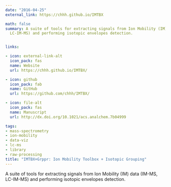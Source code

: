```yaml
---
date: "2016-04-25"
external_link: https://chhh.github.io/IMTBX

math: false
summary: A suite of tools for extracting signals from Ion Mobility (IM) data (IM-MS,
  LC-IM-MS) and performing isotopic envelopes detection.


links:

- icon: external-link-alt
  icon_pack: fas
  name: Website
  url: https://chhh.github.io/IMTBX/

- icon: github
  icon_pack: fab
  name: GitHub
  url: https://github.com/chhh/IMTBX/

- icon: file-alt
  icon_pack: fas
  name: Manuscript
  url: http://dx.doi.org/10.1021/acs.analchem.7b04999

tags:
- mass-spectrometry
- ion-mobility
- data-viz
- lc-ms
- library
- raw-processing
title: "IMTBX+Grppr: Ion Mobility Toolbox + Isotopic Grouping"
---
```


A suite of tools for extracting signals from Ion Mobility (IM) data (IM-MS, LC-IM-MS) and performing isotopic envelopes detection.
